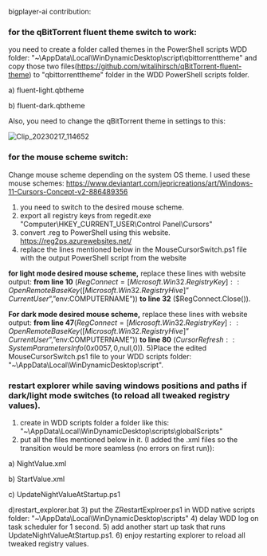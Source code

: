 bigplayer-ai contribution:
### for the qBitTorrent fluent theme switch to work:
you need to create a folder called themes in the PowerShell scripts WDD folder:
"~\AppData\Local\WinDynamicDesktop\script\qbittorrenttheme"
and copy those two files(https://github.com/witalihirsch/qBitTorrent-fluent-theme) to "qbittorrenttheme" folder in the WDD PowerShell scripts folder. 

a) fluent-light.qbtheme

b) fluent-dark.qbtheme

Also, you need to change the qBitTorrent theme in settings to this:

![Clip_20230217_114652](https://user-images.githubusercontent.com/119108387/219610478-fa74004a-dc00-4919-b9b4-9b3f47b7a5bc.png)

### for the mouse scheme switch:
Change mouse scheme depending on the system OS theme. 
I used these mouse schemes:
https://www.deviantart.com/jepricreations/art/Windows-11-Cursors-Concept-v2-886489356
1) you need to switch to the desired mouse scheme.
2) export all registry keys from regedit.exe "Computer\HKEY_CURRENT_USER\Control Panel\Cursors"
3) convert .reg to PowerShell using this website.
https://reg2ps.azurewebsites.net/
4) replace the lines mentioned below in the MouseCursorSwitch.ps1 file with the output PowerShell script from the website

**for light mode desired mouse scheme,** replace these lines with website output:
**from line 10** ($RegConnect = [Microsoft.Win32.RegistryKey]::OpenRemoteBaseKey([Microsoft.Win32.RegistryHive]”CurrentUser”,”$env:COMPUTERNAME”))
**to line 32** ($RegConnect.Close()).

**For dark mode desired mouse scheme,** replace these lines with website output:
**from line 47**($RegConnect = [Microsoft.Win32.RegistryKey]::OpenRemoteBaseKey([Microsoft.Win32.RegistryHive]”CurrentUser”,”$env:COMPUTERNAME”))
**to line 80** ($CursorRefresh::SystemParametersInfo(0x0057,0,$null,0)).
5)Place the edited MouseCursorSwitch.ps1 file to your WDD scripts folder: 
"~\AppData\Local\WinDynamicDesktop\script".
### restart explorer while saving windows positions and paths if dark/light mode switches (to reload all tweaked registry values).

1) create in WDD scripts folder a folder like this:
"~\AppData\Local\WinDynamicDesktop\scripts\globalScripts"
2) put all the files mentioned below in it. (I added the .xml files so the transition would be more seamless (no errors on first run)):

a) NightValue.xml

b) StartValue.xml

c) UpdateNightValueAtStartup.ps1

d)restart_explorer.bat
3) put the ZRestartExplroer.ps1 in WDD native scripts folder:
"~\AppData\Local\WinDynamicDesktop\scripts"
4) delay WDD log on task scheduler for 1 second.
5) add another start up task that runs UpdateNightValueAtStartup.ps1.
6) enjoy restarting explorer to reload all tweaked registry values.
